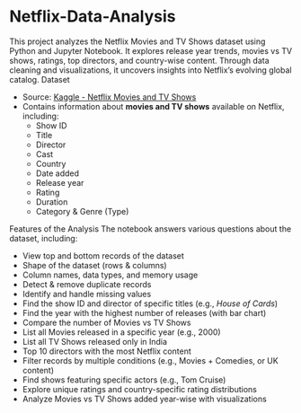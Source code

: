 # Netflix-Data-Analysis
This project analyzes the Netflix Movies and TV Shows dataset using Python and Jupyter Notebook. It explores release year trends, movies vs TV shows, ratings, top directors, and country-wise content. Through data cleaning and visualizations, it uncovers insights into Netflix’s evolving global catalog.
Dataset
- Source: [Kaggle - Netflix Movies and TV Shows](https://www.kaggle.com/shivamb/netflix-shows)  
- Contains information about **movies and TV shows** available on Netflix, including:
  - Show ID
  - Title
  - Director
  - Cast
  - Country
  - Date added
  - Release year
  - Rating
  - Duration
  - Category & Genre (Type)
 
  
Features of the Analysis
The notebook answers various questions about the dataset, including:

- View top and bottom records of the dataset
- Shape of the dataset (rows & columns)
- Column names, data types, and memory usage
- Detect & remove duplicate records
- Identify and handle missing values
- Find the show ID and director of specific titles (e.g., *House of Cards*)
- Find the year with the highest number of releases (with bar chart)
- Compare the number of Movies vs TV Shows
- List all Movies released in a specific year (e.g., 2000)
- List all TV Shows released only in India
- Top 10 directors with the most Netflix content
- Filter records by multiple conditions (e.g., Movies + Comedies, or UK content)
- Find shows featuring specific actors (e.g., Tom Cruise)
- Explore unique ratings and country-specific rating distributions
- Analyze Movies vs TV Shows added year-wise with visualizations

  
